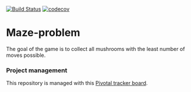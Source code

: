 [![Build Status](https://travis-ci.org/otseobande/maze-problem.svg?branch=develop)](https://travis-ci.org/otseobande/maze-problem) [![codecov](https://codecov.io/gh/otseobande/maze-problem/branch/develop/graph/badge.svg)](https://codecov.io/gh/otseobande/maze-problem)

# Maze-problem

The goal of the game is to collect all mushrooms with the least number of moves possible.

### Project management
This repository is managed with this [Pivotal tracker board](https://www.pivotaltracker.com/n/projects/2228237).